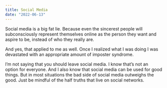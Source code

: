 ```yaml
---
title: Social Media
date: "2022-06-13"
---
```


Social media is a big fat lie. Because even the sincerest people will subconsciously represent themselves online as the person they want and aspire to be, instead of who they really are.  

And yes, that applied to me as well. Once I realized what I was doing I was devastated with an appropriate amount of imposter syndrome. 

I’m not saying that you should leave social media. I know that’s not an option for everyone. And I also know that social media can be used for good things. But in most situations the bad side of social media outweighs the good. Just be mindful of the half truths that live on social networks.

